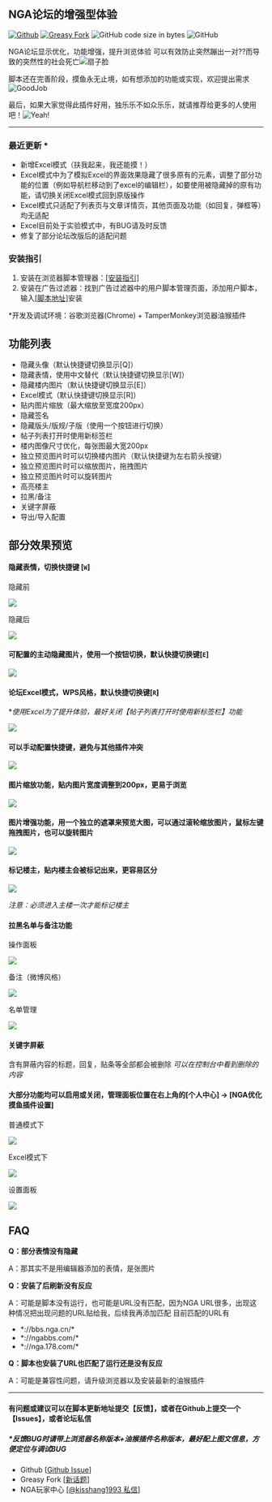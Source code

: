 ## NGA论坛的增强型体验
[![Github](https://img.shields.io/github/stars/kisshang1993/NGA-BBS-Script?label=Star&style=social)](https://github.com/kisshang1993/NGA-BBS-Script) [![Greasy Fork](https://img.shields.io/badge/Greasy%20Fork-NGA优化摸鱼体验-brightgreen)](https://greasyfork.org/zh-CN/scripts/393991-nga%E4%BC%98%E5%8C%96%E6%91%B8%E9%B1%BC%E4%BD%93%E9%AA%8C/) ![GitHub code size in bytes](https://img.shields.io/github/languages/code-size/kisshang1993/NGA-BBS-Script) ![GitHub](https://img.shields.io/github/license/kisshang1993/NGA-BBS-Script)

NGA论坛显示优化，功能增强，提升浏览体验
可以有效防止突然蹦出一对??而导致的突然性的社会死亡![扇子脸](https://pic.downk.cc/item/5ea7eb7ec2a9a83be5c6b56a.png)

脚本还在完善阶段，摸鱼永无止境，如有想添加的功能或实现，欢迎提出需求![GoodJob](https://pic.downk.cc/item/5eb61d2bc2a9a83be556237f.png)

最后，如果大家觉得此插件好用，独乐乐不如众乐乐，就请推荐给更多的人使用吧！![Yeah!](https://pic.downk.cc/item/5ea7eb7ec2a9a83be5c6b565.png)

-------



### 最近更新 *
- 新增Excel模式（扶我起来，我还能摸！）
- Excel模式中为了模拟Excel的界面效果隐藏了很多原有的元素，调整了部分功能的位置（例如导航栏移动到了excel的编辑栏），如要使用被隐藏掉的原有功能，请切换关闭Excel模式回到原版操作
- Excel模式只适配了列表页与文章详情页，其他页面及功能（如回复，弹框等）均无适配
- Excel目前处于实验模式中，有BUG请及时反馈
- 修复了部分论坛改版后的适配问题

### 安装指引

 1. 安装在浏览器脚本管理器：[[安装指引]](https://greasyfork.org/zh-CN/help/installing-user-scripts)
 2. 安装在广告过滤器：找到广告过滤器中的用户脚本管理页面，添加用户脚本，输入[[脚本地址]](https://greasyfork.org/scripts/393991-nga%E4%BC%98%E5%8C%96%E6%91%B8%E9%B1%BC%E4%BD%93%E9%AA%8C/code/NGA%E4%BC%98%E5%8C%96%E6%91%B8%E9%B1%BC%E4%BD%93%E9%AA%8C.user.js)安装

*开发及调试环境：谷歌浏览器(Chrome) + TamperMonkey浏览器油猴插件


## 功能列表
+ 隐藏头像（默认快捷键切换显示[Q]）
+ 隐藏表情，使用中文替代（默认快捷键切换显示[W]）
+ 隐藏楼内图片（默认快捷键切换显示[E]）
+ Excel模式（默认快捷键切换显示[R]）
+ 贴内图片缩放（最大缩放至宽度200px）
+ 隐藏签名
+ 隐藏版头/版规/子版（使用一个按钮进行切换）
+ 帖子列表打开时使用新标签栏
+ 楼内图像尺寸优化，每张图最大宽200px
+ 独立预览图片时可以切换楼内图片（默认快捷键为左右箭头按键）
+ 独立预览图片时可以缩放图片，拖拽图片
+ 独立预览图片时可以旋转图片
+ 高亮楼主
+ 拉黑/备注
+ 关键字屏蔽
+ 导出/导入配置


## 部分效果预览
#### 隐藏表情，切换快捷键 [**`W`**]
隐藏前  

![](https://pic.superbed.cn/item/5e15a38876085c32896b70fb.jpg)

隐藏后  

![](https://pic.superbed.cn/item/5e15a38876085c32896b70f5.jpg)

#### 可配置的主动隐藏图片，使用一个按钮切换，默认快捷切换键[**`E`**]

![](https://pic.superbed.cn/item/5e15a38876085c32896b70fe.jpg)

#### 论坛Excel模式，WPS风格，默认快捷切换键[**`R`**]
**使用Excel为了提升体验，最好关闭【帖子列表打开时使用新标签栏】功能*

![](https://pic.downk.cc/item/5eb8a98ec2a9a83be54dce2d.png)

#### 可以手动配置快捷键，避免与其他插件冲突
![](https://pic.downk.cc/item/5eb8a98ec2a9a83be54dce37.png)

#### 图片缩放功能，贴内图片宽度调整到200px，更易于浏览

![](https://pic.superbed.cn/item/5e15a60d76085c32896bfc76.jpg)

#### 图片增强功能，用一个独立的遮罩来预览大图，可以通过滚轮缩放图片，鼠标左键拖拽图片，也可以旋转图片

![](https://pic.superbed.cn/item/5e15a60d76085c32896bfc78.jpg)

#### 标记楼主，贴内楼主会被标记出来，更容易区分

![](https://pic.superbed.cn/item/5e15a38876085c32896b70f2.jpg)

*注意：必须进入主楼一次才能标记楼主*

#### 拉黑名单与备注功能

操作面板

![](https://pic.superbed.cn/item/5e15a37176085c32896b6e68.jpg)

备注（微博风格）

![](https://pic.downk.cc/item/5e181f5b7f9a96fec152409b.jpg)

名单管理

![](https://pic.superbed.cn/item/5e15a37176085c32896b6e64.jpg)


#### 关键字屏蔽

含有屏蔽内容的标题，回复，贴条等全部都会被删除
*可以在控制台中看到删除的内容*


#### 大部分功能均可以启用或关闭，管理面板位置在右上角的[个人中心] -> [NGA优化摸鱼插件设置]

普通模式下

![](https://pic.superbed.cn/item/5e15a38876085c32896b7100.jpg)

Excel模式下

![](https://pic.downk.cc/item/5eb8a98ec2a9a83be54dce30.png)

设置面板

![](https://pic.downk.cc/item/5eb8a98ec2a9a83be54dce33.png)


## FAQ

**Q：部分表情没有隐藏**

A：那其实不是用编辑器添加的表情，是张图片

**Q：安装了后刷新没有反应**

A：可能是脚本没有运行，也可能是URL没有匹配，因为NGA URL很多，出现这种情况把出现问题的URL贴给我，后续我再添加匹配
目前匹配的URL有
+ \*://bbs.nga.cn/\*
+ \*://ngabbs.com/\*
+ \*://nga.178.com/\*

**Q：脚本也安装了URL也匹配了运行还是没有反应**

A：可能是兼容性问题，请升级浏览器以及安装最新的油猴插件


--------

#### 有问题或建议可以在脚本更新地址提交【反馈】，或者在Github上提交一个【Issues】，或者论坛私信
##### *反馈BUG时请带上浏览器名称版本+油猴插件名称版本，最好配上图文信息，方便定位与调试BUG
- Github [[Github Issue](https://github.com/kisshang1993/NGA-BBS-Script/issues)]
- Greasy Fork [[新话题](https://greasyfork.org/zh-CN/forum/post/discussion?script=393991&locale=zh-CN)]
- NGA玩家中心  [[@kisshang1993 私信](https://ngabbs.com/nuke.php?func=ucp&uid=9034572)]